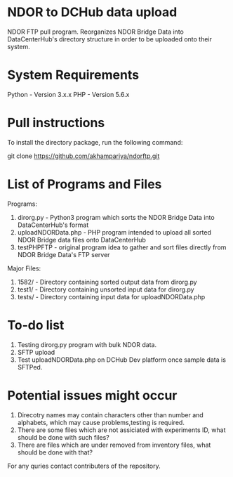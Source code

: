 # NDOR to DCHub data upload
NDOR FTP pull program. Reorganizes NDOR Bridge Data into DataCenterHub's directory structure in order to be uploaded onto their system.

# System Requirements
Python - Version 3.x.x
PHP - Version 5.6.x

# Pull instructions
To install the directory package, run the following command:

git clone https://github.com/akhampariya/ndorftp.git

# List of Programs and Files
Programs:
1. dirorg.py - Python3 program which sorts the NDOR Bridge Data into DataCenterHub's format
2. uploadNDORData.php - PHP program intended to upload all sorted NDOR Bridge data files onto DataCenterHub
3. testPHPFTP - original program idea to gather and sort files directly from NDOR Bridge Data's FTP server

Major Files:
1. 1582/ - Directory containing sorted output data from dirorg.py
2. test1/ - Directory containing unsorted input data for dirorg.py
3. tests/ - Directory containing input data for uploadNDORData.php


# To-do list

1. Testing dirorg.py program with bulk NDOR data.
2. SFTP upload
3. Test uploadNDORData.php on DCHub Dev platform once sample data is SFTPed.


# Potential issues might occur
1. Direcotry names may contain characters other than number and alphabets, which may cause problems,testing is required.
2. There are some files which are not assiciated with experiments ID, what should be done with such files?
3. There are files which are under removed from inventory files, what should be done with that?


For any quries contact contributers of the repository.
